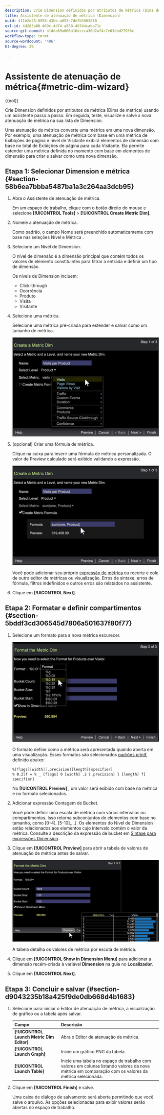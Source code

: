 ```yaml
---
description: Crie Dimension definidos por atributos de métrica (Dims de métrica) usando um assistente passo a passo. Em seguida, teste, visualize e salve a nova atenuação de métrica na sua lista de Dimension.
title: Assistente de atenuação de métrica (Dimension)
uuid: 411b2e28-0958-43bb-a853-7de7b3063818
exl-id: 4d283a00-409c-4d74-a558-40744caba71c
source-git-commit: b1dda69a606a16dccca30d2a74c7e63dbd27936c
workflow-type: tm+mt
source-wordcount: '486'
ht-degree: 2%

---
```


# Assistente de atenuação de métrica{#metric-dim-wizard}

{{eol}}

Crie Dimension definidos por atributos de métrica (Dims de métrica) usando um assistente passo a passo. Em seguida, teste, visualize e salve a nova atenuação de métrica na sua lista de Dimension.

Uma atenuação de métrica converte uma métrica em uma nova dimensão. Por exemplo, uma atenuação de métrica com base em uma métrica de Exibições de página e nível de Visitante exibirá elementos de dimensão com base no total de Exibições de página para cada Visitante. Ela permite estender uma métrica definida no momento com base em elementos de dimensão para criar e salvar como uma nova dimensão.

## Etapa 1: Selecionar Dimension e métrica {#section-58b6ea7bbba5487ba1a3c264aa3dcb95}

1. Abra o Assistente de atenuação de métrica.

   Em um espaço de trabalho, clique com o botão direito do mouse e selecione **[!UICONTROL Tools]** > **[!UICONTROL Create Metric Dim]**.

1. Nomeie a atenuação de métrica.

   Como padrão, o campo Nome será preenchido automaticamente com base nas seleções Nível e Métrica .

1. Selecione um Nível de Dimension.

   O nível de dimensão é a dimensão principal que contém todos os valores de elemento constituintes para filtrar a entrada e definir um tipo de dimensão.

   Os níveis de Dimension incluem:

   * Click-through
   * Ocorrência
   * Produto
   * Visita
   * Visitante

1. Selecione uma métrica.

   Selecione uma métrica pré-criada para estender e salvar como um tamanho de métrica.

   ![](assets/6_4_workstation_metricdim_metric.png)

1. (opcional) Criar uma fórmula de métrica.

   Clique na caixa para inserir uma fórmula de métrica personalizada. O valor de Preview calculado será exibido validando a expressão.

   ![](assets/6_4_workstation_metricdim_create_metric.png)

   Você pode adicionar seu próprio [expressão de métrica](https://experienceleague.adobe.com/docs/data-workbench/using/client/qry-lang-syntx/c-syntx-mtrc-exp.html) ou recorte e cole de outro editor de métricas ou visualização. Erros de sintaxe, erros de fórmula, filtros indefinidos e outros erros são relatados no assistente.

1. Clique em **[!UICONTROL Next]**.

## Etapa 2: Formatar e definir compartimentos {#section-5bddf3cd306545d7806a501637f80f77}

1. Selecione um formato para a nova métrica escurecer.

   ![](assets/6_4_workstation_metricdim_format_metric.png)

   O formato define como a métrica será apresentada quando aberta em uma visualização. Esses formatos são selecionados [padrões printf](https://www.cplusplus.com/reference/cstdio/printf/), definido abaixo:

   ```
   %[flags][width][.precision][length][specifier]
   % 0.2lf = % _ [flags] 0 [width] .2 [.precision] l [length] f[ specifier]
   ```

   No **[!UICONTROL Preview]** , um valor será exibido com base na métrica e no formato selecionados.

1. Adicionar expressão Contagem de Bucket.

   Você pode definir uma escala de métrica com vários intervalos ou compartimentos. Isso retorna subconjuntos de elementos com base no tamanho, como [0-4], [5-10],...). Os elementos do Nível de Dimension estão relacionados aos elementos cujo intervalo contém o valor da métrica. Consulte a descrição da expressão de bucket em [Sintaxe para expressões Dimension](https://experienceleague.adobe.com/docs/data-workbench/using/client/qry-lang-syntx/c-syntx-dim-exp.html).

1. Clique em **[!UICONTROL Preview]** para abrir a tabela de valores de atenuação de métrica antes de salvar.

   ![](assets/6_4_workstation_metricdim_preview.png)

   A tabela detalha os valores de métrica por escuta de métrica.

1. Clique em **[!UICONTROL Show in Dimension Menu]** para adicionar a dimensão recém-criada à variável **Dimension** na guia no **Localizador**.

1. Clique em **[!UICONTROL Next]**.

## Etapa 3: Concluir e salvar {#section-d9043235b18a425f9de0db668d4b1683}

1. Selecione para iniciar o Editor de atenuação de métrica, a visualização de gráfico ou a tabela após salvar.

   | Campo | Descrição |
   |---|---|
   | **[!UICONTROL Launch Metric Dim Editor]** | Abra o Editor de atenuação de métrica. |
   | **[!UICONTROL Launch Graph]** | Inicie um gráfico PNG da tabela. |
   | **[!UICONTROL Launch Table]** | Inicie uma tabela no espaço de trabalho com valores em colunas listando valores da nova métrica em comparação com os valores da métrica selecionada. |

1. Clique em **[!UICONTROL Finish]** e salve.

   Uma caixa de diálogo de salvamento será aberta permitindo que você salve o arquivo. As opções selecionadas para exibir valores serão abertas no espaço de trabalho.
